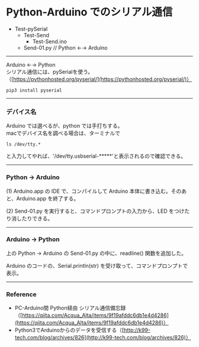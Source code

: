 # Python-Arduino でのシリアル通信  

- Test-pySerial  
  - Test-Send  
    - Test-Send.ino  
  - Send-01.py // Python ←→ Arduino  


---  


Arduino ←→ Python  
シリアル通信には、pySerialを使う。  
（[https://pythonhosted.org/pyserial/](https://pythonhosted.org/pyserial/)）  

```
pip3 install pyserial
```


---  


### デバイス名  

Arduino では選べるが、python では手打ちする。  
macでデバイス名を調べる場合は、ターミナルで  
```
ls /dev/tty.*  
```
と入力してやれば、'/dev/tty.usbserial-*****'と表示されるので確認できる。  


---  


### Python → Arduino  

(1) Arduino.app の IDE で、コンパイルして Arduino 本体に書き込む。そのあと、Arduino.app を終了する。  

(2) Send-01.py を実行すると、コマンドプロンプトの入力から、LED をつけたり消したりできる。  



---  


### Arduino → Python  

上の Python → Arduino の Send-01.py の中に、readline() 関数を追加した。  

Arduino のコードの、Serial.println(str) を受け取って、コマンドプロンプトで表示。  



---  


### Reference  

- PC-Arduino間 Python経由 シリアル通信備忘録（[https://qiita.com/Acqua_Alta/items/9f19afddc6db1e4d4286](https://qiita.com/Acqua_Alta/items/9f19afddc6db1e4d4286)）  
- Python3でArduinoからのデータを受信する（[http://k99-tech.com/blog/archives/826](http://k99-tech.com/blog/archives/826)）  
